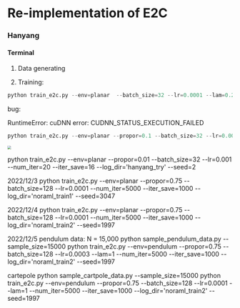 # Re-implementation of E2C

### Hanyang

#### Terminal

1. Data generating

2. Training:

```python
python train_e2c.py --env=planar  --batch_size=32 --lr=0.0001 --lam=0.25 --num_iter=5000 --iter_save=1000 --log_dir=trying --seed=2
```

bug:

RuntimeError: cuDNN error: CUDNN_STATUS_EXECUTION_FAILED



```python
python train_e2c.py --env=planar --propor=0.1 --batch_size=32 --lr=0.001 --num_iter=1000 --iter_save=800 --log_dir='hanyang_try' --seed=2
```

<img src="/localhome/hha160/projects/E2C-pytorch/debug1.png" style="zoom:50%;" />



python train_e2c.py --env=planar --propor=0.01 --batch_size=32 --lr=0.001 --num_iter=20 --iter_save=16 --log_dir='hanyang_try' --seed=2

2022/12/3
python train_e2c.py --env=planar --propor=0.75 --batch_size=128 --lr=0.0001 --num_iter=5000 --iter_save=1000 --log_dir='noraml_train1' --seed=3047

2022/12/4
python train_e2c.py --env=planar --propor=0.75 --batch_size=128 --lr=0.0001 --num_iter=5000 --iter_save=1000 --log_dir='noraml_train2' --seed=1997

2022/12/5
pendulum data: N = 15,000
python sample_pendulum_data.py --sample_size=15000
python train_e2c.py --env=pendulum --propor=0.75 --batch_size=128 --lr=0.0003 --lam=1 --num_iter=5000 --iter_save=1000 --log_dir='noraml_train2' --seed=1997

cartepole 
python sample_cartpole_data.py --sample_size=15000
python train_e2c.py --env=pendulum --propor=0.75 --batch_size=128 --lr=0.0001 --lam=1 --num_iter=5000 --iter_save=1000 --log_dir='noraml_train2' --seed=1997
